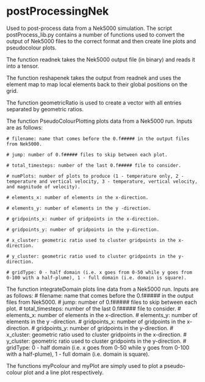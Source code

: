 # postProcessingNek
Used to post-process data from a Nek5000 simulation.  The script postProcess_lib.py contains a number of functions used to convert the output of Nek5000 files to the correct format and then create line plots and pseudocolour plots.

The function readnek takes the Nek5000 output file (in binary) and reads it into a tensor.

The function reshapenek takes the output from readnek and uses the element map to map local elements back to their global positions on the grid.

The function geometricRatio is used to create a vector with all entries separated by geometric ratios.

The function PseudoColourPlotting plots data from a Nek5000 run.  Inputs are as follows:

	# filename: name that comes before the 0.f##### in the output files from Nek5000.

	# jump: number of 0.f##### files to skip between each plot.

	# total_timesteps: number of the last 0.f##### file to consider.

	# numPlots: number of plots to produce (1 - temperature only, 2 - temperature and vertical velocity, 3 - temperature, vertical velocity, and magnitude of velocity).

	# elements_x: number of elements in the x-direction.

	# elements_y: number of elements in the y -direction.

	# gridpoints_x: number of gridpoints in the x-direction.

	# gridpoints_y: number of gridpoints in the y-direction.

	# x_cluster: geometric ratio used to cluster gridpoints in the x-direction.

	# y_cluster: geometric ratio used to cluster gridpoints in the y-direction.

	# gridType: 0 - half domain (i.e. x goes from 0-50 while y goes from 0-100 with a half-plume), 1 - full domain (i.e. domain is square).

The function integrateDomain plots line data from a Nek5000 run.  Inputs are as follows:
        # filename: name that comes before the 0.f##### in the output files from Nek5000.
        # jump: number of 0.f##### files to skip between each plot.
        # total_timesteps: number of the last 0.f##### file to consider.
        # elements_x: number of elements in the x-direction.
        # elements_y: number of elements in the y -direction.
        # gridpoints_x: number of gridpoints in the x-direction.
        # gridpoints_y: number of gridpoints in the y-direction.
        # x_cluster: geometric ratio used to cluster gridpoints in the x-direction.
        # y_cluster: geometric ratio used to cluster gridpoints in the y-direction.
	# gridType: 0 - half domain (i.e. x goes from 0-50 while y goes from 0-100 with a half-plume), 1 - full domain (i.e. domain is square).

The functions myPcolour and myPlot are simply used to plot a pseudo-colour plot and a line plot respectively.
